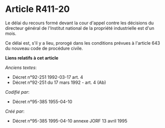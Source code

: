 # Article R411-20

Le délai du recours formé devant la cour d'appel contre les décisions du directeur général de l'Institut national de la
propriété industrielle est d'un mois.

Ce délai est, s'il y a lieu, prorogé dans les conditions prévues à l'article 643 du nouveau code de procédure civile.

**Liens relatifs à cet article**

_Anciens textes_:

  - Décret n°92-251 1992-03-17 art. 4
  - Décret n°92-251 du 17 mars 1992 - art. 4 (Ab)

_Codifié par_:

  - Décret n°95-385 1955-04-10

_Créé par_:

  - Décret n°95-385 1995-04-10 annexe JORF 13 avril 1995
